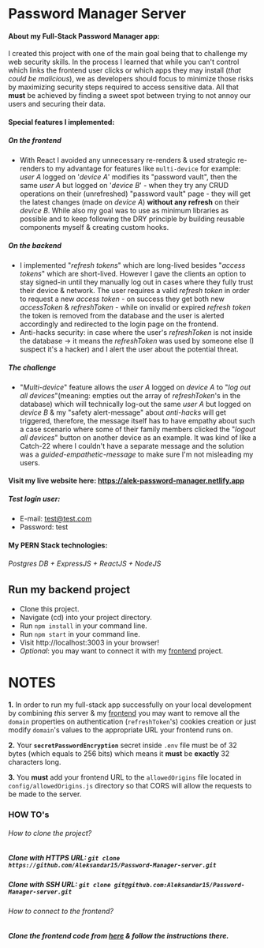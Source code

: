 # Password Manager Server

#### About my Full-Stack Password Manager app:

I created this project with one of the main goal being that to challenge my web security skills. In the process I learned that while you can't control which links the frontend user clicks or which apps they may install (_that could be malicious_), we as developers should focus to minimize those risks by maximizing security steps required to access sensitive data. All that **must** be achieved by finding a sweet spot between trying to not annoy our users and securing their data.

#### Special features I implemented:

##### On the frontend

- With React I avoided any unnecessary re-renders & used strategic re-renders to my advantage for features like `multi-device` for example: _user A_ logged on '_device A_' modifies its "password vault", then the same _user A_ but logged on '_device B_' - when they try any CRUD operations on their (unrefreshed) "password vault" page - they will get the latest changes (made on _device A_) **without any refresh** on their _device B_. While also my goal was to use as minimum libraries as possible and to keep following the DRY principle by building reusable components myself & creating custom hooks.

##### On the backend

- I implemented "_refresh tokens_" which are long-lived besides "_access tokens_" which are short-lived. However I gave the clients an option to stay signed-in until they manually log out in cases where they fully trust their device & network. The user requires a valid _refresh token_ in order to request a new _access token_ - on success they get both new _accessToken_ & _refreshToken_ - while on invalid or expired _refresh token_ the token is removed from the database and the user is alerted accordingly and redirected to the login page on the frontend.
- Anti-hacks security: in case where the user's _refreshToken_ is not inside the database -> it means the _refreshToken_ was used by someone else (I suspect it's a hacker) and I alert the user about the potential threat.

##### The challenge

- "_Multi-device_" feature allows the _user A_ logged on _device A_ to "_log out all devices_"(meaning: empties out the array of _refreshToken_'s in the database) which will technically log-out the same _user A_ but logged on _device B_ & my "safety alert-message" about _anti-hacks_ will get triggered, therefore, the message itself has to have empathy about such a case scenario where some of their family members clicked the "_logout all devices_" button on another device as an example. It was kind of like a Catch-22 where I couldn't have a separate message and the solution was a _guided-empathetic-message_ to make sure I'm not misleading my users.

#### Visit my live website here: https://alek-password-manager.netlify.app

##### Test login user:

- E-mail: test@test.com
- Password: test

#### My PERN Stack technologies:

###### Postgres DB + ExpressJS + ReactJS + NodeJS

## Run my backend project

- Clone this project.
- Navigate (cd) into your project directory.
- Run `npm install` in your command line.
- Run `npm start` in your command line.
- Visit http://localhost:3003 in your browser!
- _Optional_: you may want to connect it with my <a href="https://github.com/Aleksandar15/password-manager-frontend">frontend</a> project.

# NOTES

**1.** In order to run my full-stack app successfully on your local development by combining _this_ server & my <a href="https://github.com/Aleksandar15/password-manager-frontend">frontend</a> you may want to remove all the `domain` properties on authentication (`refreshToken`'s) cookies creation or just modify `domain`'s values to the appropriate URL your frontend runs on.

**2.** Your **`secretPasswordEncryption`** secret inside `.env` file must be of 32 bytes (which equals to 256 bits) which means it **must** be **exactly** 32 characters long.

**3.** You **must** add your frontend URL to the `allowedOrigins` file located in `config/allowedOrigins.js` directory so that CORS will allow the requests to be made to the server.

### HOW TO's

###### How to clone the project?

##### Clone with HTTPS URL: `git clone https://github.com/Aleksandar15/Password-Manager-server.git`

##### Clone with SSH URL: `git clone git@github.com:Aleksandar15/Password-Manager-server.git`

###### How to connect to the frontend?

##### Clone the frontend code from <a href="https://github.com/Aleksandar15/password-manager-frontend">here</a> & follow the instructions there.
